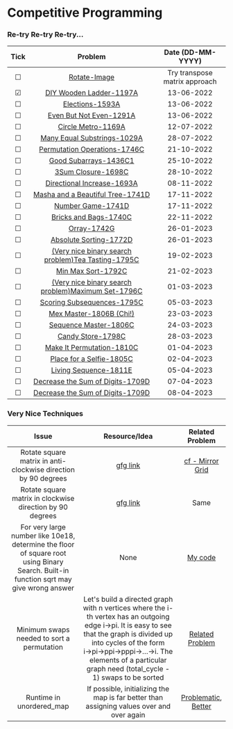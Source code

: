 # Competitive Programming

### Re-try Re-try Re-try...

| Tick | Problem | Date (DD-MM-YYYY) |
| :-:  | :-: | :-: |
| &#9744; | [Rotate-Image](https://leetcode.com/problems/rotate-image/) | Try transpose matrix approach |
| &#9745; | [DIY Wooden Ladder-1197A](https://codeforces.com/contest/1197/problem/A) | 13-06-2022 |
| &#9744; | [Elections-1593A](https://codeforces.com/contest/1593/problem/A) | 13-06-2022 |
| &#9744; | [Even But Not Even-1291A](https://codeforces.com/contest/1291/problem/A) | 13-06-2022 |
| &#9744; | [Circle Metro-1169A](https://codeforces.com/contest/1169/problem/A) | 12-07-2022 |
| &#9744; | [Many Equal Substrings-1029A](https://codeforces.com/contest/1029/problem/A) | 28-07-2022 |
| &#9744; | [Permutation Operations-1746C](https://codeforces.com/contest/1746/problem/C) | 21-10-2022 |
| &#9744; | [Good Subarrays-1436C1](https://codeforces.com/problemset/problem/1736/C1) | 25-10-2022 |
| &#9744; | [3Sum Closure-1698C](https://codeforces.com/problemset/problem/1698/C) | 28-10-2022 |
| &#9744; | [Directional Increase-1693A](https://codeforces.com/problemset/problem/1693/A) | 08-11-2022 |
| &#9744; | [Masha and a Beautiful Tree-1741D](https://codeforces.com/contest/1741/problem/D) | 17-11-2022 |
| &#9744; | [Number Game-1741D](https://codeforces.com/contest/1749/problem/C) | 17-11-2022 |
| &#9744; | [Bricks and Bags-1740C](https://codeforces.com/contest/1740/problem/C) | 22-11-2022 |
| &#9744; | [Orray-1742G](https://codeforces.com/contest/1742/problem/G) | 26-01-2023 |
| &#9744; | [Absolute Sorting-1772D](https://codeforces.com/contest/1772/problem/D) | 26-01-2023 |
| &#9744; | [(Very nice binary search problem)Tea Tasting-1795C](https://codeforces.com/contest/1795/problem/C) | 19-02-2023 |
| &#9744; | [Min Max Sort-1792C](https://codeforces.com/contest/1792/problem/C) | 21-02-2023 |
| &#9744; | [(Very nice binary search problem)Maximum Set-1796C](https://codeforces.com/contest/1796/problem/C) | 01-03-2023 |
| &#9744; | [Scoring Subsequences-1795C](https://codeforces.com/contest/1794/problem/C) | 05-03-2023 |
| &#9744; | [Mex Master-1806B (Chi!)](https://codeforces.com/contest/1806/problem/B) | 23-03-2023 |
| &#9744; | [Sequence Master-1806C](https://codeforces.com/contest/1806/problem/C) | 24-03-2023 |
| &#9744; | [Candy Store-1798C](https://codeforces.com/contest/1798/problem/C) | 28-03-2023 |
| &#9744; | [Make It Permutation-1810C](https://codeforces.com/contest/1810/problem/C) | 01-04-2023 |
| &#9744; | [Place for a Selfie-1805C](https://codeforces.com/contest/1805/problem/C) | 02-04-2023 |
| &#9744; | [Living Sequence-1811E](https://codeforces.com/contest/1811/problem/E) | 05-04-2023 |
| &#9744; | [Decrease the Sum of Digits-1709D](https://codeforces.com/contest/1709/problem/D) | 07-04-2023 |
| &#9744; | [Decrease the Sum of Digits-1709D](https://codeforces.com/contest/1300/problem/C) | 08-04-2023 |



### Very Nice Techniques

| Issue | Resource/Idea | Related Problem | 
| :-: | :-: | :-: |
| Rotate square matrix in anti-clockwise direction by 90 degrees | [gfg link](https://www.geeksforgeeks.org/inplace-rotate-square-matrix-by-90-degrees/) | [cf - Mirror Grid](https://codeforces.com/contest/1703/problem/E) |
| Rotate square matrix in clockwise direction by 90 degrees | [gfg link](https://www.geeksforgeeks.org/rotate-a-matrix-by-90-degree-in-clockwise-direction-without-using-any-extra-space/) | Same |
| For very large number like 10e18, determine the floor of square root using Binary Search. Built-in function sqrt may give wrong answer | None | [My code](https://github.com/SJMormo/competitive-programming/blob/main/codeforces/1737B.cpp) |
| Minimum swaps needed to sort a permutation | Let's build a directed graph with n vertices where the i-th vertex has an outgoing edge i→pi. It is easy to see that the graph is divided up into cycles of the form i→pi→ppi→pppi→…→i. The elements of a particular graph need (total_cycle - 1) swaps to be sorted | [Related Problem](https://codeforces.com/contest/1768/problem/D) |
| Runtime in unordered_map | If possible, initializing the map is far better than assigning values over and over again | [Problematic](https://leetcode.com/problems/roman-to-integer/submissions/886203495/), [Better](https://leetcode.com/problems/roman-to-integer/submissions/886204018/) |